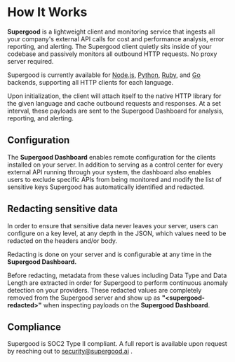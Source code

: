 # How It Works

**Supergood** is a lightweight client and monitoring service that ingests all your company's external API calls for cost and performance analysis, error reporting, and alerting. The Supergood client quietly sits inside of your codebase and passively monitors all outbound HTTP requests. No proxy server required.

Supergood is currently available for [Node.js](integrate-with-clients/node.js), [Python](installing-clients/python.md), [Ruby](integrate-with-clients/ruby/), and [Go](installing-clients/go-coming-soon.md) backends, supporting all HTTP clients for each language.

Upon initialization, the client will attach itself to the native HTTP library for the given language and cache outbound requests and responses. At a set interval, these payloads are sent to the Supergood Dashboard for analysis, reporting, and alerting.

## Configuration

The **Supergood Dashboard** enables remote configuration for the clients installed on your server. In addition to serving as a control center for every external API running through your system, the dashboard also enables users to exclude specific APIs from being monitored and modify the list of sensitive keys Supergood has automatically identified and redacted.

## Redacting sensitive data

In order to ensure that sensitive data never leaves your server, users can configure on a key level, at any depth in the JSON, which values need to be redacted on the headers and/or body.

Redacting is done on your server and is configurable at any time in the **Supergood Dashboard.**

Before redacting, metadata from these values including Data Type and Data Length are extracted in order for Supergood to perform continuous anomaly detection on your providers. These redacted values are completely removed from the Supergood server and show up as **"\<supergood-redacted>"** when inspecting payloads on the **Supergood Dashboard**.

## Compliance

Supergood is SOC2 Type II compliant. A full report is available upon request by reaching out to security@supergood.ai .
